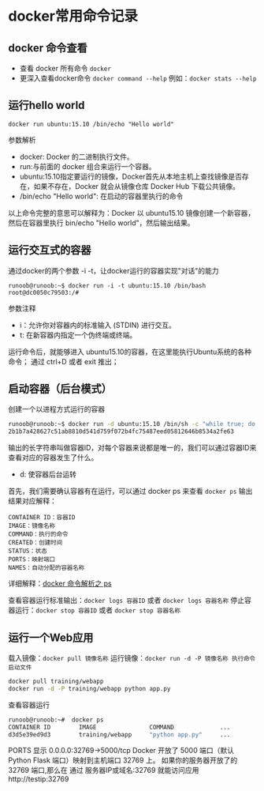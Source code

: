 # docker常用命令记录
## docker 命令查看
- 查看 docker 所有命令
`docker`
- 更深入查看docker命令
`docker command --help` 例如：`docker stats --help`

## 运行hello world
`docker run ubuntu:15.10 /bin/echo "Hello world"`  

参数解析
- docker: Docker 的二进制执行文件。
- run:与前面的 docker 组合来运行一个容器。
- ubuntu:15.10指定要运行的镜像，Docker首先从本地主机上查找镜像是否存在，如果不存在，Docker 就会从镜像仓库 Docker Hub 下载公共镜像。
- /bin/echo "Hello world": 在启动的容器里执行的命令  

以上命令完整的意思可以解释为：Docker 以 ubuntu15.10 镜像创建一个新容器，然后在容器里执行 bin/echo "Hello world"，然后输出结果。

## 运行交互式的容器
通过docker的两个参数 -i -t，让docker运行的容器实现"对话"的能力
```
runoob@runoob:~$ docker run -i -t ubuntu:15.10 /bin/bash
root@dc0050c79503:/#
```
参数注释
- i：允许你对容器内的标准输入 (STDIN) 进行交互。
- t: 在新容器内指定一个伪终端或终端。  

运行命令后，就能够进入 ubuntu15.10的容器，在这里能执行Ubuntu系统的各种命令；
通过 ctrl+D 或者 exit 推出；

## 启动容器（后台模式）
创建一个以进程方式运行的容器
```sh
runoob@runoob:~$ docker run -d ubuntu:15.10 /bin/sh -c "while true; do echo hello world; sleep 1; done"
2b1b7a428627c51ab8810d541d759f072b4fc75487eed05812646b8534a2fe63
```
输出的长字符串叫做容器ID，对每个容器来说都是唯一的，我们可以通过容器ID来查看对应的容器发生了什么。
- d: 使容器后台运转

首先，我们需要确认容器有在运行，可以通过 docker ps 来查看
`docker ps`
输出结果对应解释：
```
CONTAINER ID：容器ID 
IMAGE：镜像名称
COMMAND：执行的命令
CREATED：创建时间
STATUS：状态
PORTS：映射端口
NAMES：自动分配的容器名称
```
详细解释：[docker 命令解析之 ps](https://bingohuang.com/docker-ps/)

查看容器运行标准输出：`docker logs 容器ID` 或者 `docker logs 容器名称`
停止容器运行：`docker stop 容器ID` 或者 `docker stop 容器名称`

## 运行一个Web应用
载入镜像：`docker pull 镜像名称`
运行镜像：`docker run -d -P 镜像名称 执行命令 启动文件`
```sh
docker pull training/webapp
docker run -d -P training/webapp python app.py
```
查看容器运行
```sh
runoob@runoob:~#  docker ps
CONTAINER ID        IMAGE               COMMAND             ...        PORTS                 
d3d5e39ed9d3        training/webapp     "python app.py"     ...        0.0.0.0:32769->5000/tcp
```
PORTS 显示 0.0.0.0:32769->5000/tcp
Docker 开放了 5000 端口（默认 Python Flask 端口）映射到主机端口 32769 上。
如果你的服务器开放了的 32769 端口,那么在 通过 服务器IP或域名:32769 就能访问应用
http://testip:32769

